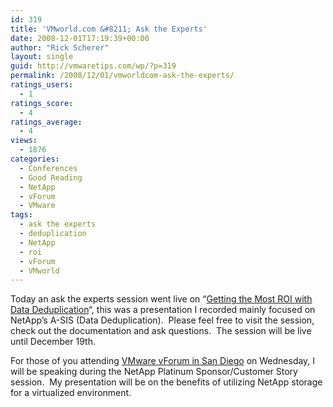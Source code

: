 ```yaml
---
id: 319
title: 'VMworld.com &#8211; Ask the Experts'
date: 2008-12-01T17:19:39+00:00
author: "Rick Scherer"
layout: single
guid: http://vmwaretips.com/wp/?p=319
permalink: /2008/12/01/vmworldcom-ask-the-experts/
ratings_users:
  - 1
ratings_score:
  - 4
ratings_average:
  - 4
views:
  - 1876
categories:
  - Conferences
  - Good Reading
  - NetApp
  - vForum
  - VMware
tags:
  - ask the experts
  - deduplication
  - NetApp
  - roi
  - vForum
  - VMworld
---
```

Today an ask the experts session went live on &#8220;<a href="http://www.vmworld.com/community/experts/sddpc" target="_blank">Getting the Most ROI with Data Deduplication</a>&#8220;, this was a presentation I recorded mainly focused on NetApp&#8217;s A-SIS (Data Deduplication).  Please feel free to visit the session, check out the documentation and ask questions.  The session will be live until December 19th.

For those of you attending <a href="http://info.vmware.com/content/VirtualizationForum_Home?src=undefined&ossrc=undefined" target="_blank">VMware vForum in San Diego</a> on Wednesday, I will be speaking during the NetApp Platinum Sponsor/Customer Story session.  My presentation will be on the benefits of utilizing NetApp storage for a virtualized environment.